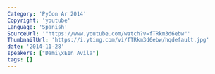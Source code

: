```yaml
---
Category: 'PyCon Ar 2014'
Copyright: 'youtube'
Language: 'Spanish'
SourceUrl: '"https://www.youtube.com/watch?v=fTRkm3d6ebw"'
ThumbnailUrl: 'https://i.ytimg.com/vi/fTRkm3d6ebw/hqdefault.jpg'
date: '2014-11-28'
speakers: ["Dami\xE1n Avila"]
tags: []
---
```


